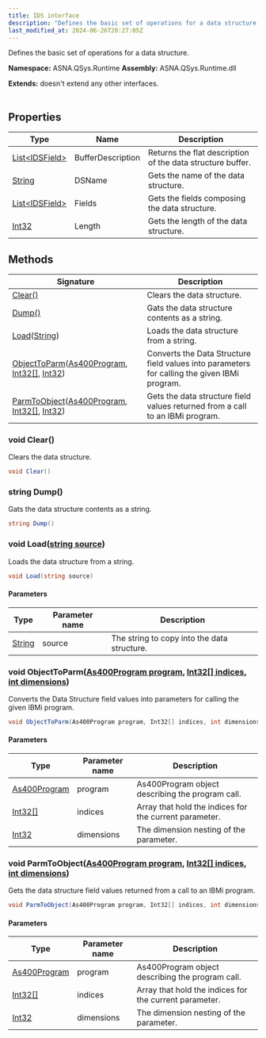 ```yaml
---
title: IDS interface
description: "Defines the basic set of operations for a data structure. "
last_modified_at: 2024-06-26T20:27:05Z
---
```


Defines the basic set of operations for a data structure.

**Namespace:** ASNA.QSys.Runtime
**Assembly:** ASNA.QSys.Runtime.dll

**Extends:** doesn't extend any other interfaces.
<br>
<br>

## Properties

| Type | Name | Description
| --- | --- | --- 
| [List\<IDSField\>](https://docs.microsoft.com/en-us/dotnet/api/system.collections.generic.list-1) | BufferDescription | Returns the flat description of the data structure buffer. |
| [String](https://learn.microsoft.com/en-us/dotnet/api/system.string?view=net-8.0) | DSName | Gets the name of the data structure. |
| [List\<IDSField\>](https://docs.microsoft.com/en-us/dotnet/api/system.collections.generic.list-1) | Fields | Gets the fields composing the data structure. |
| [Int32](https://learn.microsoft.com/en-us/dotnet/csharp/language-reference/builtin-types/integral-numeric-types) | Length | Gets the length of the data structure. |

## Methods

| Signature | Description |
| --- | --- |
| [Clear()](#void-clear) | Clears the data structure.
| [Dump()](#string-dump) | Gats the data structure contents as a string.
| [Load](#void-loadstring-source)([String](https://docs.microsoft.com/en-us/dotnet/api/system.string)) | Loads the data structure from a string.
| [ObjectToParm](#void-objecttoparmas400program-program-int32--indices-int-dimensions)([As400Program](/reference/datagate/datagate-client/as400-program.html), [Int32\[\]](https://docs.microsoft.com/en-us/dotnet/api/system.int32), [Int32](https://docs.microsoft.com/en-us/dotnet/api/system.int32)) | Converts the Data Structure field values into parameters for calling the given IBMi program.
| [ParmToObject](#void-parmtoobjectas400program-program-int32--indices-int-dimensions)([As400Program](/reference/datagate/datagate-client/as400-program.html), [Int32\[\]](https://docs.microsoft.com/en-us/dotnet/api/system.int32), [Int32](https://docs.microsoft.com/en-us/dotnet/api/system.int32)) | Gets the data structure field values returned from a call to an IBMi program.

### void Clear()

Clears the data structure.

```cs
void Clear()
```

### string Dump()

Gats the data structure contents as a string.

```cs
string Dump()
```

### void Load([string source](https://learn.microsoft.com/en-us/dotnet/api/system.string?view=net-8.0))

Loads the data structure from a string.

```cs
void Load(string source)
```

#### Parameters

| Type | Parameter name | Description
| --- | --- | ---
| [String](https://docs.microsoft.com/en-us/dotnet/api/system.string) | source | The string to copy into the data structure.

### void ObjectToParm([As400Program program](/reference/datagate/datagate-client/as400-program.html), [Int32\[\] indices](https://docs.microsoft.com/en-us/dotnet/api/system.int32), [int dimensions](https://learn.microsoft.com/en-us/dotnet/csharp/language-reference/builtin-types/integral-numeric-types))

Converts the Data Structure field values into parameters for calling the given IBMi program.

```cs
void ObjectToParm(As400Program program, Int32[] indices, int dimensions)
```

#### Parameters

| Type | Parameter name | Description
| --- | --- | ---
| [As400Program](/reference/datagate/datagate-client/as400-program.html) | program | As400Program object describing the program call.
| [Int32\[\]](https://docs.microsoft.com/en-us/dotnet/api/system.int32) | indices | Array that hold the indices for the current parameter.
| [Int32](https://docs.microsoft.com/en-us/dotnet/api/system.int32) | dimensions | The dimension nesting of the parameter.

### void ParmToObject([As400Program program](/reference/datagate/datagate-client/as400-program.html), [Int32\[\] indices](https://docs.microsoft.com/en-us/dotnet/api/system.int32), [int dimensions](https://learn.microsoft.com/en-us/dotnet/csharp/language-reference/builtin-types/integral-numeric-types))

Gets the data structure field values returned from a call to an IBMi program.

```cs
void ParmToObject(As400Program program, Int32[] indices, int dimensions)
```

#### Parameters

| Type | Parameter name | Description
| --- | --- | ---
| [As400Program](/reference/datagate/datagate-client/as400-program.html) | program | As400Program object describing the program call.
| [Int32\[\]](https://docs.microsoft.com/en-us/dotnet/api/system.int32) | indices | Array that hold the indices for the current parameter.
| [Int32](https://docs.microsoft.com/en-us/dotnet/api/system.int32) | dimensions | The dimension nesting of the parameter.
